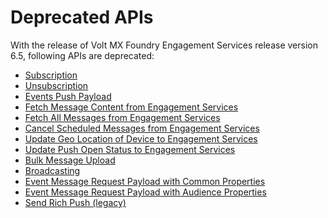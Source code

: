                           


Deprecated APIs
===============

With the release of Volt MX Foundry Engagement Services release version 6.5, following APIs are deprecated:

*   [Subscription](Subscription_API.md)
*   [Unsubscription](Unsubscription.md)
*   [Events Push Payload](Events_Push_Payload.md)
*   [Fetch Message Content from Engagement Services](../APIs_for_VoltMX_Messaging_Services/Fetch_Message_Content_from_VoltMX_Foundry_Messaging.md)
*   [Fetch All Messages from Engagement Services](../APIs_for_VoltMX_Messaging_Services/Fetch_All_Messages_from_VoltMX_Foundry_Messaging.md)
*   [Cancel Scheduled Messages from Engagement Services](Cancel_Scheduled_Messages_from_VoltMX_Foundry_Messaging_depr.md)
*   [Update Geo Location of Device to Engagement Services](Update_Geo_Location_of_Device_to_VoltMX_Foundry_Messaging.md)
*   [Update Push Open Status to Engagement Services](../APIs_for_VoltMX_Messaging_Services/pdate_Push_Open_Status_to_VoltMX_Foundry_Messaging.md)
*   [Bulk Message Upload](../APIs_for_VoltMX_Messaging_Services/Bulk_Message_Upload.md)
*   [Broadcasting](../APIs_for_VoltMX_Messaging_Services/Broadcasting.md)
*   [Event Message Request Payload with Common Properties](Event_JSON_Messge_request_payload_with_audience_properties__Global_Audience_property_.md)
*   [Event Message Request Payload with Audience Properties](Event__JSON_Messge_request_payload_with_audience_properties__Local_Audience_property_.md)
*   [Send Rich Push (legacy)](Send_Rich_Push__legacy_.md)
